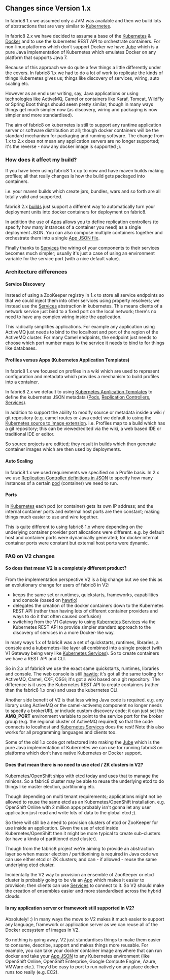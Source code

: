 ## Changes since Version 1.x

In fabric8 1.x we assumed only a JVM was available and then we build lots of abstractions that are very similar to [Kubernetes](http://kubernetes.io).

In fabric8 2.x we have decided to assume a base of the [Kubernetes](http://kubernetes.io) &amp; [Docker](http://docker.io/) and to use the kubernetes REST API to orchestrate containers. For non-linux platforms which don't support Docker we have [Jube](jube.html) which is a pure Java implementation of Kubernetes which emulates Docker on any platform that supports Java 7.

Because of this approach we do quite a few things a little differently under the covers. In fabric8 1.x we had to do a lot of work to replicate the kinds of things Kubernetes gives us; things like discovery of services, wiring, auto   scaling etc.

However as an end user writing, say, Java applications or using technologies like ActiveMQ, Camel or containers like Karaf, Tomcat, WildFly or Spring Boot things should seem pretty similar; though in many ways things get much simpler now (as discovery, wiring and packaging is now simpler and more standardised).

The aim of fabric8 on kubernetes is still to support any runtime application server or software distribution at all; though docker containers will be the standard mechanism for packaging and running software. The change from 1.x to 2.x does not mean any application servers are no longer supported; it's the reverse - now any docker image is supported ;).

### How does it affect my build?

If you have been using fabric8 1.x up to now and have maven builds making profiles; all that really changes is how the build gets packaged into containers.

i.e. your maven builds which create jars, bundles, wars and so forth are all totally valid and supported.

fabric8 2.x [builds](builds.html) just support a different way to automatically turn your deployment units into docker containers for deployment on fabric8.

In addition the use of [Apps](apps.html) allows you to define replication controllers (to specify how many instances of a container you need) as a single deployment JSON. You can also compose multiple containers together and orchestrate them into a single [App JSON file](apps.html).

Finally thanks to [Services](services.html) the wiring of your components to their services becomes much simpler; usually it's just a case of using an environment variable for the service port (with a nice default value).

### Architecture differences

#### Service Discovery

Instead of using a ZooKeeper registry in 1.x to store all service endpoints so that we could inject them into other services using property resolvers; we instead use the [Services](services.html) abstraction in kubernetes. This means clients of a network service just bind to a fixed port on the local network; there's no need to have any complex wiring inside the application.

This radically simplifies applications. For example any application using ActiveMQ just needs to bind to the localhost and port of the region of the ActiveMQ cluster. For many Camel endpoints, the endpoint just needs to choose which port number maps to the service it needs to bind to for things like databases.

#### Profiles versus Apps (Kubernetes Application Templates)

In fabric8 1.x we focused on profiles in a wiki which are used to represent configuration and metadata which provides a mechanism to build profiles into a container.

In fabric8 2.x we default to using [Kubernetes Application Templates](apps.html) to define the kubernetes JSON metadata ([Pods](pods.html), [Replication Controllers](replicationControllers.html), [Services](services.html)).

In addition to support the ability to modify source or metadata inside a wiki / git repository (e.g. camel routes or Java code) we default to using the [Kubernetes source to image extension](builds.html). i.e. Profiles map to a build which has a git repository; this can be viewed/edited via the wiki, a web based IDE or traditional IDE or editor.

So source projects are editted; they result in builds which then generate container images which are then used by deployments.

#### Auto Scaling

In fabric8 1.x we used requirements we specified on a Profile basis. In 2.x we use [Replication Controller definitions in JSON](replicationControllers.html) to specify how many instances of a certain [pod](pods.html) (container) we need to run.

#### Ports

In [Kubernetes](http://kubernetes.io) each pod (or container) gets its own IP address; and the internal container ports and external host ports are then constant; making things much easier to use and wire together.

This is quite different to using fabric8 1.x where depending on the underlying container provider port allocations were different. e.g. by default host and container ports were dynamically generated; for docker internal container ports were constant but external host ports were dynamic.

### FAQ on V2 changes

#### So does that mean V2 is a completely different product?

From the implementation perspective V2 is a big change but we see this as an evolutionary change for users of fabric8 in V2:

 * keeps the same set or runtimes, quickstarts, frameworks, capabilities and console (based on [hawtio](http://hawt.io/))
 * delegates the creation of the docker containers down to the Kubernetes REST API (rather than having lots of different container providers and ways to do it that often caused confusion)
 * switching from the V1 Gateway to using [Kubernetes Services](services.html) via the Kubernetes REST API to provide simpler standard approach to the discovery of services in a more Docker-like way.

In many ways 1.x of fabric8 was a set of quickstarts, runtimes, libraries, a console and a kubernetes-like layer all combined into a single project (with V1 Gateway being very like [Kubernetes Services](services.html)). So to create containers we have a REST API and CLI.

So in 2.x of fabric8 we use the exact same quickstarts, runtimes, libraries and console. The web console is still [hawtio](http://hawt.io/); it's got all the same tooling for ActiveMQ, Camel, CXF, OSGi; it's got a wiki based on a git repository. The difference is it uses the Kubernetes REST API to create containers (rather than the fabric8 1.x one) and uses the kubernetes CLI.

Another side benefit of V2 is that less wiring Java code is required. e.g. any library using ActiveMQ or the camel-activemq component no longer needs to specify a brokerURL or include custom discovery code; it can just set the **AMQ_PORT** environment variable to point to the service port for the broker group (e.g. the regional cluster of ActiveMQ required) so that the code connects to localhost and [Kubernetes Services](services.html) does the rest! Note this also works for all programming languages and clients too.

Some of the old 1.x code got refactored into making the [Jube](jube.html) which is the pure Java implementation of Kubernetes we can use for running fabric8 on platforms which don't have native Kubernetes or Docker support.

#### Does that mean there is no need to use etcd / ZK clusters in V2?

Kubernetes/OpenShift ships with etcd today and uses that to manage the minions. So a fabric8 cluster may be able to reuse the underlying etcd to do things like master election, partitioning etc.

Though depending on multi tenant requirements; applications might not be allowed to reuse the same etcd as an Kubernetes/OpenShift  installation. e.g. OpenShift Online with 2 million apps probably isn't gonna let any user application just read and write lots of data to the global etcd ;).

So there will still be a need to provision clusters of etcd or ZooKeeper for use inside an application. Given the use of etcd inside Kubernetes/OpenShift then it might be more typical to create sub-clusters (or have a kinda of partitioned etcd cluster).

Though from the fabric8 project we're aiming to provide an abstraction layer so when master election / partitionining is required in Java code we can use either etcd or ZK clusters; and can - if allowed - reuse the same underlying etcd cluster.

Incidentally the V2 way to provision an ensemble of ZooKeeper or etcd cluster is probably going to be via an [App](apps.html) which makes it easier to provision; then clients can use [Services](services.html) to connect to it. So V2 should make the creation of ensembles easier and more standardised across the hybrid clouds.

#### Is my application server or framework still supported in V2?

Absolutely! :) In many ways the move to V2 makes it much easier to support any language, framework or application server as we can reuse all of the Docker ecosystem of images in V2.

So nothing is going away. V2 just standardises things to make them easier to consume, describe, support and makes things more reusable. For example, you can take your docker container image anywhere that can run docker and take your [App JSON](apps.html) to any Kubernetes environment (like OpenShift Online, OpenShift Enterprise, Google Compute Engine, Azure, VMWare etc.). They'd be easy to port to run natively on any place docker runs too really (e.g. EC2).